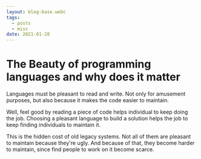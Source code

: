 ```yaml
---
layout: blog-base.webc
tags: 
  - posts
  - misc
date: 2021-01-28
---
```

# The Beauty of programming languages and why does it matter

Languages must be pleasant to read and write. Not only for amusement purposes,
but also because it makes the code easier to maintain.

Well, feel good by reading a piece of code helps individual to keep doing the
job. Choosing a pleasant language to build a solution helps the job to keep
finding individuals to maintain it.

This is the hidden cost of old legacy systems. Not all of them are pleasant to
maintain because they're ugly. And because of that, they become harder to
maintain, since find people to work on it become scarce.
